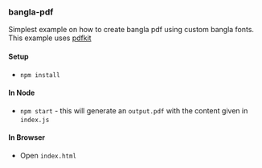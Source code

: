### bangla-pdf

Simplest example on how to create bangla pdf using custom bangla fonts. This example uses [pdfkit](https://www.npmjs.com/package/pdfkit)

#### Setup
- `npm install`

#### In Node
- `npm start` - this will generate an `output.pdf` with the content given in `index.js`

#### In Browser
- Open `index.html`
